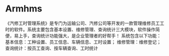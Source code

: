 # Armhms
 《汽修工时管理系统》是专门为运输公司、汽修公司等开发的一款管理维修员工工时的软件。系统主要包含基本设置、维修管理、查询统计三大模块，软件操作简便，易上手，查询统计功能强大，是企业管理者的好帮手！ 系统包含以下功能： 基本信息：工种设置、员工信息、车辆信息、工时设置； 维修管理：维修登记； 查询统计：按员工查询、按车辆查询、工时统计
